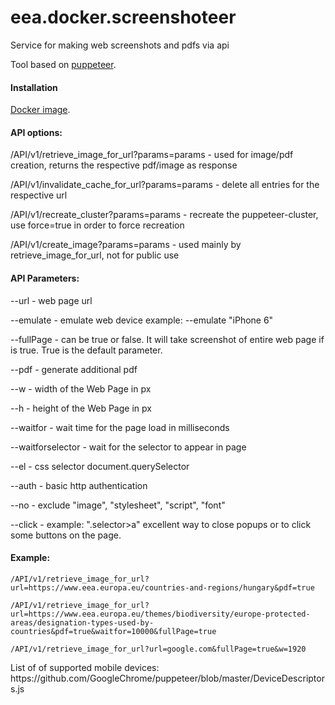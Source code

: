 # eea.docker.screenshoteer

<p> Service for making web screenshots and pdfs via api</p>

<p>Tool based on <a href="https://github.com/GoogleChrome/puppeteer">puppeteer</a>. </p>

<h4>Installation </h4>

<p><a href="https://hub.docker.com/r/eeacms/screenshoteer">Docker image</a>. </p>

<p>
<h4>API options:</h4>

/API/v1/retrieve_image_for_url?params=params - used for image/pdf creation, returns the respective pdf/image as response

/API/v1/invalidate_cache_for_url?params=params - delete all entries for the respective url

/API/v1/recreate_cluster?params=params - recreate the puppeteer-cluster, use force=true in order to force recreation

/API/v1/create_image?params=params - used mainly by retrieve_image_for_url, not for public use
<p>

<p>
<h4>API Parameters:</h4>

--url - web page url

--emulate - emulate web device example: --emulate "iPhone 6"

--fullPage - can be true or false. It will take screenshot of entire web page if is true. True is the default parameter.

--pdf - generate additional pdf

--w - width of the Web Page in px

--h - height of the Web Page in px

--waitfor - wait time for the page load in milliseconds

--waitforselector - wait for the selector to appear in page

--el - css selector document.querySelector

--auth - basic http authentication

--no - exclude "image", "stylesheet", "script", "font"

--click - example: ".selector>a" excellent way to close popups or to click some buttons on the page.

<p>


<h4>Example: </h4>

```shell
/API/v1/retrieve_image_for_url?url=https://www.eea.europa.eu/countries-and-regions/hungary&pdf=true

/API/v1/retrieve_image_for_url?url=https://www.eea.europa.eu/themes/biodiversity/europe-protected-areas/designation-types-used-by-countries&pdf=true&waitfor=10000&fullPage=true

/API/v1/retrieve_image_for_url?url=google.com&fullPage=true&w=1920
```
<p> List of of supported mobile devices: https://github.com/GoogleChrome/puppeteer/blob/master/DeviceDescriptors.js
</p>
